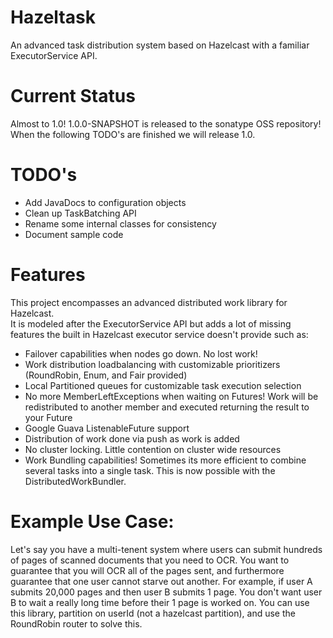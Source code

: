 Hazeltask
==============
An advanced task distribution system based on Hazelcast with a familiar ExecutorService API.

Current Status
==============
Almost to 1.0!  1.0.0-SNAPSHOT is released to the sonatype OSS repository!  When the following TODO's are finished we will release 1.0.

TODO's
==============
- Add JavaDocs to configuration objects
- Clean up TaskBatching API
- Rename some internal classes for consistency
- Document sample code

Features
==============
This project encompasses an advanced distributed work library for Hazelcast.  
It is modeled after the ExecutorService API but adds a lot of missing features 
the built in Hazelcast executor service doesn't provide such as:
- Failover capabilities when nodes go down.  No lost work!
- Work distribution loadbalancing with customizable prioritizers (RoundRobin, Enum, and Fair provided)
- Local Partitioned queues for customizable task execution selection
- No more MemberLeftExceptions when waiting on Futures!  Work will be redistributed to another member and executed returning the result to your Future
- Google Guava ListenableFuture support
- Distribution of work done via push as work is added
- No cluster locking.  Little contention on cluster wide resources
- Work Bundling capabilities!  Sometimes its more efficient to combine several tasks into a single task.  This is now possible with the DistributedWorkBundler.

Example Use Case:
==============
Let's say you have a multi-tenent system where users can submit hundreds of pages 
of scanned documents that you need to OCR.  You want to guarantee that you will OCR 
all of the pages sent, and furthermore guarantee that one user cannot starve out another.
For example, if user A submits 20,000 pages and then user B submits 1 page.  You don't want 
user B to wait a really long time before their 1 page is worked on.  You can use this library, 
partition on userId (not a hazelcast partition), and use the RoundRobin router to solve this.

